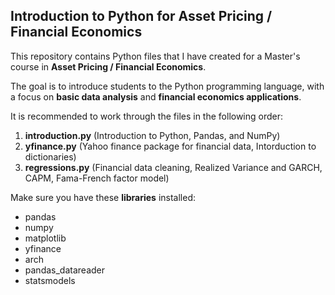 ## Introduction to Python for Asset Pricing / Financial Economics

This repository contains Python files that I have created for a Master's course in **Asset Pricing / Financial Economics**.

The goal is to introduce students to the Python programming language, with a focus on **basic data analysis** and **financial economics applications**.

It is recommended to work through the files in the following order:
1. **introduction.py** (Introduction to Python, Pandas, and NumPy)
2. **yfinance.py** (Yahoo finance package for financial data, Intorduction to dictionaries)
3. **regressions.py** (Financial data cleaning, Realized Variance and GARCH, CAPM, Fama-French factor model)

Make sure you have these **libraries** installed:
- pandas
- numpy
- matplotlib
- yfinance
- arch
- pandas_datareader
- statsmodels

